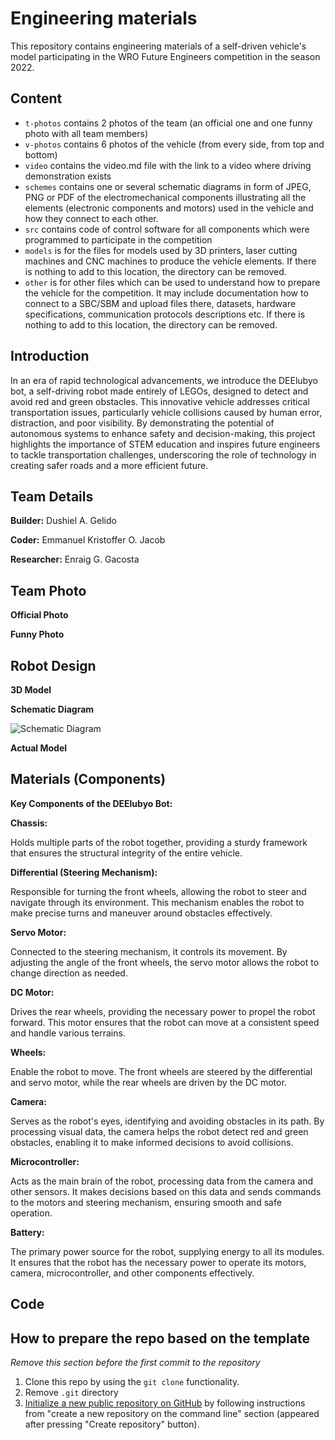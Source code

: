 Engineering materials
====

This repository contains engineering materials of a self-driven vehicle's model participating in the WRO Future Engineers competition in the season 2022.

## Content

* `t-photos` contains 2 photos of the team (an official one and one funny photo with all team members)
* `v-photos` contains 6 photos of the vehicle (from every side, from top and bottom)
* `video` contains the video.md file with the link to a video where driving demonstration exists
* `schemes` contains one or several schematic diagrams in form of JPEG, PNG or PDF of the electromechanical components illustrating all the elements (electronic components and motors) used in the vehicle and how they connect to each other.
* `src` contains code of control software for all components which were programmed to participate in the competition
* `models` is for the files for models used by 3D printers, laser cutting machines and CNC machines to produce the vehicle elements. If there is nothing to add to this location, the directory can be removed.
* `other` is for other files which can be used to understand how to prepare the vehicle for the competition. It may include documentation how to connect to a SBC/SBM and upload files there, datasets, hardware specifications, communication protocols descriptions etc. If there is nothing to add to this location, the directory can be removed.

## Introduction

In an era of rapid technological advancements, we introduce the DEElubyo bot, a self-driving robot made entirely of LEGOs, designed to detect and avoid red and green obstacles. This innovative vehicle addresses critical transportation issues, particularly vehicle collisions caused by human error, distraction, and poor visibility. By demonstrating the potential of autonomous systems to enhance safety and decision-making, this project highlights the importance of STEM education and inspires future engineers to tackle transportation challenges, underscoring the role of technology in creating safer roads and a more efficient future.

## Team Details

**Builder:** Dushiel A. Gelido       

**Coder:** Emmanuel Kristoffer O. Jacob

**Researcher:** Enraig G. Gacosta     

## Team Photo

**Official Photo**

**Funny Photo**

## Robot Design

**3D Model**

**Schematic Diagram**

![Schematic Diagram](https://github.com/tangorang3/DEElubyo--WRO--Future-Engineers/blob/720f28bd67417a89f22368ee3b6f2d5549427a16/schemes/Screenshot%202024-07-08%20141758.png)

**Actual Model**

## Materials (Components)

**Key Components of the DEElubyo Bot:**

**Chassis:** 

Holds multiple parts of the robot together, providing a sturdy framework that ensures the structural integrity of the entire vehicle.

**Differential (Steering Mechanism):** 

Responsible for turning the front wheels, allowing the robot to steer and navigate through its environment. This mechanism enables the robot to make precise turns and maneuver around obstacles effectively.

**Servo Motor:** 

Connected to the steering mechanism, it controls its movement. By adjusting the angle of the front wheels, the servo motor allows the robot to change direction as needed.

**DC Motor:** 

Drives the rear wheels, providing the necessary power to propel the robot forward. This motor ensures that the robot can move at a consistent speed and handle various terrains.

**Wheels:** 

Enable the robot to move. The front wheels are steered by the differential and servo motor, while the rear wheels are driven by the DC motor.

**Camera:** 

Serves as the robot's eyes, identifying and avoiding obstacles in its path. By processing visual data, the camera helps the robot detect red and green obstacles, enabling it to make informed decisions to avoid collisions.

**Microcontroller:** 

Acts as the main brain of the robot, processing data from the camera and other sensors. It makes decisions based on this data and sends commands to the motors and steering mechanism, ensuring smooth and safe operation.

**Battery:** 

The primary power source for the robot, supplying energy to all its modules. It ensures that the robot has the necessary power to operate its motors, camera, microcontroller, and other components effectively.

## Code



## How to prepare the repo based on the template

_Remove this section before the first commit to the repository_

1. Clone this repo by using the `git clone` functionality.
2. Remove `.git` directory
3. [Initialize a new public repository on GitHub](https://github.com/new) by following instructions from "create a new repository on the command line" section (appeared after pressing "Create repository" button).
